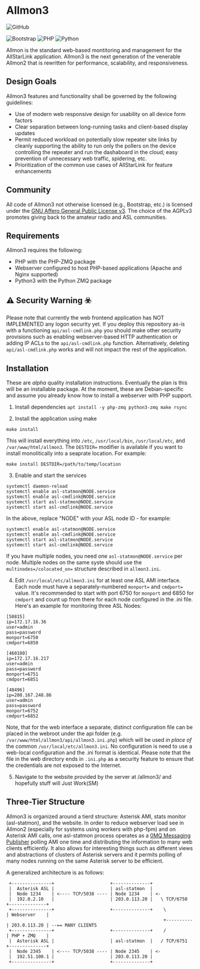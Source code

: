 # Allmon3

![GitHub](https://img.shields.io/github/license/AllStarLink/Allmon3)

![Bootstrap](https://img.shields.io/badge/bootstrap-%23563D7C.svg?style=for-the-badge&logo=bootstrap&logoColor=white) ![PHP](https://img.shields.io/badge/php-%23777BB4.svg?style=for-the-badge&logo=php&logoColor=white) ![Python](https://img.shields.io/badge/python-3670A0?style=for-the-badge&logo=python&logoColor=ffdd54)

Allmon is the standard web-based montitoring and management for the AllStarLink
application. Allmon3 is the next generation of the venerable Allmon2 that is 
rewritten for performance, scalability, and responsiveness.

## Design Goals
Allmon3 features and functionality shall be governed by the following guidelines:

* Use of modern web responsive design for usability on all device form factors
* Clear separation between long-running tasks and client-based display updates
* Permit reduced workload on potentially slow repeater site links by cleanly supporting the ability to run only the pollers on the device controlling the repeater and run the dashaboard in the cloud; easy prevention of unnecessary web traffic, spidering, etc.
* Prioritization of the common use cases of AllStarLink for feature enhancements

## Community
All code of Allmon3 not otherwise licensed (e.g., Bootstrap, etc.) is licensed
under the [GNU Affero General Public License v3](https://www.gnu.org/licenses/why-affero-gpl.html).
The choice of the AGPLv3 promotes giving back to the amateur radio and
ASL communities.

## Requirements
Allmon3 requires the following:

* PHP with the PHP-ZMQ package
* Webserver configured to host PHP-based applications (Apache and Nginx supported)
* Python3 with the Python ZMQ package

## :warning: Security Warning :biohazard:
Please note that currently the web frontend application has NOT IMPLEMENTED
any logon security yet. If you deploy this repository as-is with
a functioning `api/asl-cmdlink.php` you should make
other security provisions such as enabling webserver-based HTTP authentication
or adding IP ACLs to the `api/asl-cmdlink.php` function. Alternatively, deleting
`api/asl-cmdlink.php` works and will not impact the rest of the application.


## Installation
These are *alpha* quality installation instructions. Eventually the plan is this
will be an installable package. At the moment, these are Debian-specific and 
assume you already know how to install a webserver with PHP support.

1. Install dependencies `apt install -y php-zmq python3-zmq make rsync`

2. Install the application using make
```
make install
```

This will install everything into `/etc`, `/usr/local/bin`, `/usr/local/etc`,
and `/var/www/html/allmon3`. The `DESTDIR=` modifier is available if you want
to install monolitically into a seaprate location. For example:

```
make install DESTDIR=/path/to/temp/location
```
3. Enable and start the services
```
systemctl daemon-reload
systemctl enable asl-statmon@NODE.service
systemctl enable asl-cmdlink@NODE.service
systemctl start asl-statmon@NODE.service
systemctl start asl-cmdlink@NODE.service
```

In the above, replace "NODE" with your ASL node ID - for example:

```
systemctl enable asl-statmon@NODE.service
systemctl enable asl-cmdlink@NODE.service
systemctl start asl-statmon@NODE.service
systemctl start asl-cmdlink@NODE.service
```

If you have multiple nodes, you need one `asl-statmon@NODE.service` per node. Multiple nodes on the same syste should use the `multinodes=/colocated_on=` structure described in `allmon3.ini`.

4. Edit `/usr/local/etc/allmon3.ini` for at least one ASL AMI interface. Each node
must have a separately-numbered `monport=` and `cmdport=` value. It's recommended
to start with port 6750 for `monport` and 6850 for `cmdport`
 and count up from there for each node configured in the .ini file. 
Here's an example for monitoring three ASL Nodes:

```
[50815]
ip=172.17.16.36
user=admin
pass=password
monport=6750
cmdport=6850

[460180]
ip=172.17.16.217
user=admin
pass=password
monport=6751
cmdport=6851

[48496]
ip=208.167.248.86
user=admin
pass=password
monport=6752
cmdport=6852
```

Note, that for the web interface a separate, distinct configuration file
can be placed in the webroot under the api folder 
(e.g. `/var/www/html/allmon3/api/allmon3.ini.php`)
which will be used *in place of* the common `/usr/local/etc/allmon3.ini`. No
configuration is need to use a web-local configuration and the .ini format
is identical. Please note that the file in the web directory ends in `.ini.php` as 
a security feature to ensure that the credentials are not exposed to the Internet.

5. Navigate to the website provided by the server at /allmon3/
and hopefully stuff will Just Work(SM)

## Three-Tier Structure
Allmon3 is organized around a tierd structure: Asterisk AMI, stats monitor (asl-statmon), 
and the website. In order to reduce webserver load see in Allmon2 (especially for systems 
using workers with php-fpm) and on Asterisk AMI calls, one asl-statmon process operates
as a [0MQ Messaging Publisher](https://www.zeromq.org/) polling AMI one time and distributing
the information to many web clients efficiently. It also allows for interesting things
such as different views and abstractions of clusters of Asterisk servers and it permits
polling of many nodes running on the same Asterisk server to be efficient.

A generalized architecture is as follows:

```
 +---------------+                     +--------------+
 |  Asterisk ASL |                     | asl-statmon  |
 |  Node 1234    | <---- TCP/5038 ---- | Node 1234    | <-            
 |  192.0.2.10   |                     | 203.0.113.20 |   \ TCP/6750  +--------------+ 
 +---------------+                     +--------------+    \          | Webserver    |
                                                           +----------| 203.0.113.20 | --== MANY CLIENTS
 +---------------+                     +--------------+    /          | PHP + ZMQ    |
 |  Asterisk ASL |                     | asl-statmon  |   / TCP/6751  +--------------+
 |  Node 2345    | <---- TCP/5038 ---- | Node 2345    | <-
 |  192.51.100.1 |                     | 203.0.113.20 |
 +---------------+                     +--------------+
```

